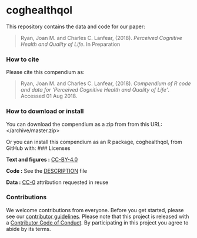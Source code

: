 
<!-- README.md is generated from README.Rmd. Please edit that file -->
coghealthqol
============

This repository contains the data and code for our paper:

> Ryan, Joan M. and Charles C. Lanfear, (2018). *Perceived Cognitive Health and Quality of Life*. In Preparation

### How to cite

Please cite this compendium as:

> Ryan, Joan M. and Charles C. Lanfear, (2018). *Compendium of R code and data for 'Perceived Cognitive Health and Quality of Life'*. Accessed 01 Aug 2018.

### How to download or install

You can download the compendium as a zip from from this URL: </archive/master.zip>

Or you can install this compendium as an R package, coghealthqol, from GitHub with: \#\#\# Licenses

**Text and figures :** [CC-BY-4.0](http://creativecommons.org/licenses/by/4.0/)

**Code :** See the [DESCRIPTION](DESCRIPTION) file

**Data :** [CC-0](http://creativecommons.org/publicdomain/zero/1.0/) attribution requested in reuse

### Contributions

We welcome contributions from everyone. Before you get started, please see our [contributor guidelines](CONTRIBUTING.md). Please note that this project is released with a [Contributor Code of Conduct](CONDUCT.md). By participating in this project you agree to abide by its terms.
